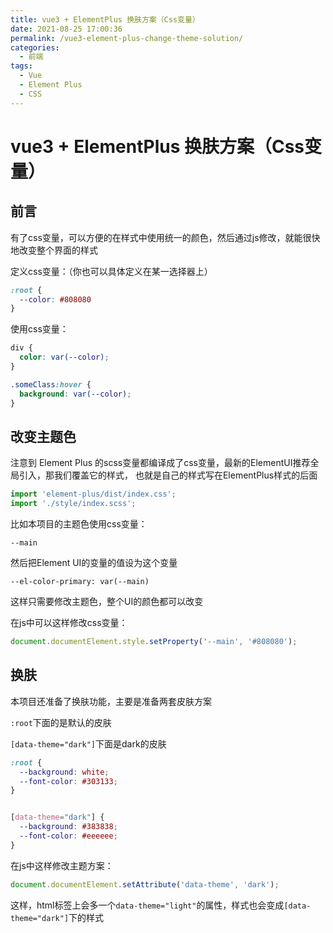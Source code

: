 ```yaml
---
title: vue3 + ElementPlus 换肤方案（Css变量）
date: 2021-08-25 17:00:36
permalink: /vue3-element-plus-change-theme-solution/
categories:
  - 前端
tags:
  - Vue
  - Element Plus
  - CSS
---
```


# vue3 + ElementPlus 换肤方案（Css变量）

## 前言

有了css变量，可以方便的在样式中使用统一的颜色，然后通过js修改，就能很快地改变整个界面的样式

定义css变量：（你也可以具体定义在某一选择器上）

```css
:root {
  --color: #808080
}
```

使用css变量：

```css
div {
  color: var(--color);
}

.someClass:hover {
  background: var(--color);
}
```

## 改变主题色

注意到 Element Plus 的scss变量都编译成了css变量，最新的ElementUI推荐全局引入，那我们覆盖它的样式，
也就是自己的样式写在ElementPlus样式的后面

```ts
import 'element-plus/dist/index.css';
import './style/index.scss';
```

比如本项目的主题色使用css变量：

`--main`

然后把Element UI的变量的值设为这个变量

`--el-color-primary: var(--main)`

这样只需要修改主题色，整个UI的颜色都可以改变

在js中可以这样修改css变量：

```ts
document.documentElement.style.setProperty('--main', '#808080');
```


## 换肤

本项目还准备了换肤功能，主要是准备两套皮肤方案

`:root`下面的是默认的皮肤

`[data-theme="dark"]`下面是dark的皮肤

```css
:root {
  --background: white;
  --font-color: #303133;
}


[data-theme="dark"] {
  --background: #383838;
  --font-color: #eeeeee;
}
```

在js中这样修改主题方案：

```ts
document.documentElement.setAttribute('data-theme', 'dark');
```

这样，html标签上会多一个`data-theme="light"`的属性，样式也会变成`[data-theme="dark"]`下的样式
